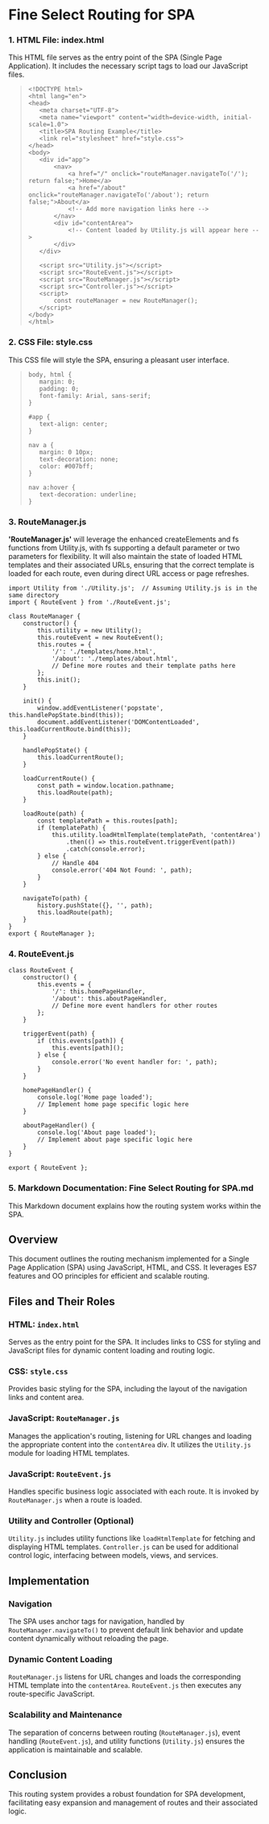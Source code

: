 
# Fine Select Routing for SPA


### 1. HTML File: index.html
This HTML file serves as the entry point of the SPA (Single Page Application). It includes the necessary script tags to load our JavaScript files.
>```
><!DOCTYPE html>
><html lang="en">
><head>
>    <meta charset="UTF-8">
>    <meta name="viewport" content="width=device-width, initial-scale=1.0">
>    <title>SPA Routing Example</title>
>    <link rel="stylesheet" href="style.css">
></head>
><body>
>    <div id="app">
>        <nav>
>            <a href="/" onclick="routeManager.navigateTo('/'); return false;">Home</a>
>            <a href="/about" onclick="routeManager.navigateTo('/about'); return false;">About</a>
>            <!-- Add more navigation links here -->
>        </nav>
>        <div id="contentArea">
>            <!-- Content loaded by Utility.js will appear here -->
>        </div>
>    </div>
>
>    <script src="Utility.js"></script>
>    <script src="RouteEvent.js"></script>
>    <script src="RouteManager.js"></script>
>    <script src="Controller.js"></script>
>    <script>
>        const routeManager = new RouteManager();
>    </script>
></body>
></html>
>```

### 2. CSS File: style.css
This CSS file will style the SPA, ensuring a pleasant user interface.
>``` 
>body, html {
>    margin: 0;
>    padding: 0;
>    font-family: Arial, sans-serif;
>}
>
>#app {
>    text-align: center;
>}
>
>nav a {
>    margin: 0 10px;
>    text-decoration: none;
>    color: #007bff;
>}
>
>nav a:hover {
>    text-decoration: underline;
>}
>



### 3. RouteManager.js
**'RouteManager.js'** will leverage the enhanced createElements and fs functions from Utility.js, with fs supporting a default parameter or two parameters for flexibility. It will also maintain the state of loaded HTML templates and their associated URLs, ensuring that the correct template is loaded for each route, even during direct URL access or page refreshes.
```
import Utility from './Utility.js';  // Assuming Utility.js is in the same directory
import { RouteEvent } from './RouteEvent.js';

class RouteManager {
    constructor() {
        this.utility = new Utility();
        this.routeEvent = new RouteEvent();
        this.routes = {
            '/': './templates/home.html',
            '/about': './templates/about.html',
            // Define more routes and their template paths here
        };
        this.init();
    }

    init() {
        window.addEventListener('popstate', this.handlePopState.bind(this));
        document.addEventListener('DOMContentLoaded', this.loadCurrentRoute.bind(this));
    }

    handlePopState() {
        this.loadCurrentRoute();
    }

    loadCurrentRoute() {
        const path = window.location.pathname;
        this.loadRoute(path);
    }

    loadRoute(path) {
        const templatePath = this.routes[path];
        if (templatePath) {
            this.utility.loadHtmlTemplate(templatePath, 'contentArea')
                .then(() => this.routeEvent.triggerEvent(path))
                .catch(console.error);
        } else {
            // Handle 404
            console.error('404 Not Found: ', path);
        }
    }

    navigateTo(path) {
        history.pushState({}, '', path);
        this.loadRoute(path);
    }
}
export { RouteManager };
```



### 4. RouteEvent.js
>
```
class RouteEvent {
    constructor() {
        this.events = {
            '/': this.homePageHandler,
            '/about': this.aboutPageHandler,
            // Define more event handlers for other routes
        };
    }

    triggerEvent(path) {
        if (this.events[path]) {
            this.events[path]();
        } else {
            console.error('No event handler for: ', path);
        }
    }

    homePageHandler() {
        console.log('Home page loaded');
        // Implement home page specific logic here
    }

    aboutPageHandler() {
        console.log('About page loaded');
        // Implement about page specific logic here
    }
}

export { RouteEvent };

```

### 5. Markdown Documentation: Fine Select Routing for SPA.md
This Markdown document explains how the routing system works within the SPA.


## Overview
This document outlines the routing mechanism implemented for a Single Page Application (SPA) using JavaScript, HTML, and CSS. It leverages ES7 features and OO principles for efficient and scalable routing.

## Files and Their Roles

### HTML: `index.html`
Serves as the entry point for the SPA. It includes links to CSS for styling and JavaScript files for dynamic content loading and routing logic.

### CSS: `style.css`
Provides basic styling for the SPA, including the layout of the navigation links and content area.

### JavaScript: `RouteManager.js`
Manages the application's routing, listening for URL changes and loading the appropriate content into the `contentArea` div. It utilizes the `Utility.js` module for loading HTML templates.

### JavaScript: `RouteEvent.js`
Handles specific business logic associated with each route. It is invoked by `RouteManager.js` when a route is loaded.

### Utility and Controller (Optional)
`Utility.js` includes utility functions like `loadHtmlTemplate` for fetching and displaying HTML templates. `Controller.js` can be used for additional control logic, interfacing between models, views, and services.

## Implementation

### Navigation
The SPA uses anchor tags for navigation, handled by `RouteManager.navigateTo()` to prevent default link behavior and update content dynamically without reloading the page.

### Dynamic Content Loading
`RouteManager.js` listens for URL changes and loads the corresponding HTML template into the `contentArea`. `RouteEvent.js` then executes any route-specific JavaScript.

### Scalability and Maintenance
The separation of concerns between routing (`RouteManager.js`), event handling (`RouteEvent.js`), and utility functions (`Utility.js`) ensures the application is maintainable and scalable.

## Conclusion
This routing system provides a robust foundation for SPA development, facilitating easy expansion and management of routes and their associated logic.



>

